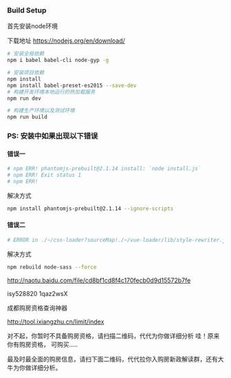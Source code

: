 
### Build Setup

首先安装node环境

下载地址 https://nodejs.org/en/download/

``` bash
# 安装全局依赖
npm i babel babel-cli node-gyp -g

# 安装项目依赖
npm install
npm install babel-preset-es2015 --save-dev
# 构建开发环境本地运行的热加载服务
npm run dev

# 构建生产环境以及测试环境
npm run build

```


### PS: 安装中如果出现以下错误

#### 错误一
``` bash
# npm ERR! phantomjs-prebuilt@2.1.14 install: `node install.js`
# npm ERR! Exit status 1
# npm ERR!
```
解决方式

``` bash
npm install phantomjs-prebuilt@2.1.14 --ignore-scripts
```

#### 错误二
``` bash
# ERROR in ./~/css-loader?sourceMap!./~/vue-loader/lib/style-rewriter.js?id=data-v-2406a849&scoped=true!./~/sass-loader/lib/loader.js?sourceMap!./~/vue-loader/lib/selector.js?type=styles&index=0
```
解决方式
``` bash
npm rebuild node-sass --force
```

http://naotu.baidu.com/file/cd8bf1cd8f4c170fecb0d9d15572b7fe

isy528820
1qaz2wsX

成都购房资格查询神器

http://tool.ixiangzhu.cn/limit/index

对不起，你暂时不具备购房资格，请扫描二维码，代代为你做详细分析
哇！原来你有购房资格， 可购买.....

最及时最全面的购房信息，请扫下面二维码，代代拉你入购房新政解读群，还有大牛为你做详细分析。